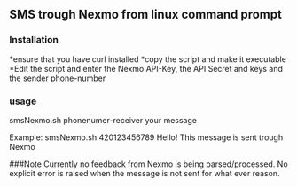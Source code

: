 ## SMS trough Nexmo from linux command prompt


### Installation
*ensure that you have curl installed 
*copy the script and make it executable 
*Edit the script and enter the Nexmo API-Key, the API Secret and keys and the sender phone-number

### usage
smsNexmo.sh phonenumer-receiver your message

Example: 
smsNexmo.sh 420123456789 Hello! This message is sent trough Nexmo


###Note
Currently no feedback from Nexmo is being parsed/processed. No explicit error is raised when the message is not sent for what ever reason.

